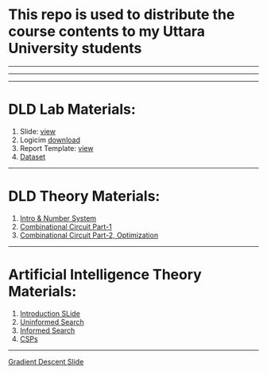 # This repo is used to distribute the course contents to my Uttara University students
<hr><hr><hr>

# DLD Lab Materials:
1. Slide: [view](https://docs.google.com/presentation/d/1U-p4dLwOeMJRwt75J84pO-KX2F9iAHhNdp7epJezZ8I/edit?usp=sharing)
2. Logicim [download](https://drive.google.com/file/d/1gPuxs4ZfL_BFe9F_M7LD9ywfrDlxHRWh/view?usp=drive_link)
3. Report Template: [view](https://docs.google.com/document/d/1u4ZgMi0xlVZuRypHLOdVEL-pMPRV19xo/edit?usp=sharing&ouid=114419490922214411323&rtpof=true&sd=true)
4. [Dataset](https://drive.google.com/file/d/1Zs0R3cmJ_TVY1UOGTlXsIbXrkHj0CeOs/view?usp=sharing)

<hr>

# DLD Theory Materials:
1. [Intro & Number System](https://docs.google.com/presentation/d/1ZvFK4VzYpXiNkPCqCg-9xnhWO_AjRSmf/edit?usp=sharing&ouid=114419490922214411323&rtpof=true&sd=true)
2. [Combinational Circuit Part-1](https://docs.google.com/presentation/d/1LwXmuA5q_XDKRt1mWYdYfHa7rsKKPXCf/edit?usp=sharing&ouid=114419490922214411323&rtpof=true&sd=true)
3. [Combinational Circuit Part-2, Optimization](https://docs.google.com/presentation/d/1LekSHhzIGL7wsS6gIGJ4S2nRFU12QH3W/edit?usp=sharing&ouid=114419490922214411323&rtpof=true&sd=true)

<hr>

# Artificial Intelligence Theory Materials:
1. [Introduction SLide](https://docs.google.com/presentation/d/1J9hQx8fZ0GKD0Tyj6vNy0Jk_8TMO0Uoc/edit?usp=sharing&ouid=114419490922214411323&rtpof=true&sd=true)
2. [Uninformed Search](https://docs.google.com/presentation/d/1-JpqGdtHhl-efF2EvQN1F3YI62dCi4aC/edit?usp=sharing&ouid=114419490922214411323&rtpof=true&sd=true)
3. [Informed Search](https://docs.google.com/presentation/d/1TtsSuGyfUxRGYKTCH-ccEu99nUxUkKqU/edit?usp=sharing&ouid=114419490922214411323&rtpof=true&sd=true)
4. [CSPs](https://docs.google.com/presentation/d/1Ky5q6IlhR2zCq08mwYqDKe-o9oOflUna/edit?usp=sharing&ouid=114419490922214411323&rtpof=true&sd=true)

<hr>

[Gradient Descent Slide](https://docs.google.com/presentation/d/1WZQjDztA-vrf7zsqGI5Uk0W_4b-iJNxxm9p0_cpx6b4/edit?usp=sharing)
